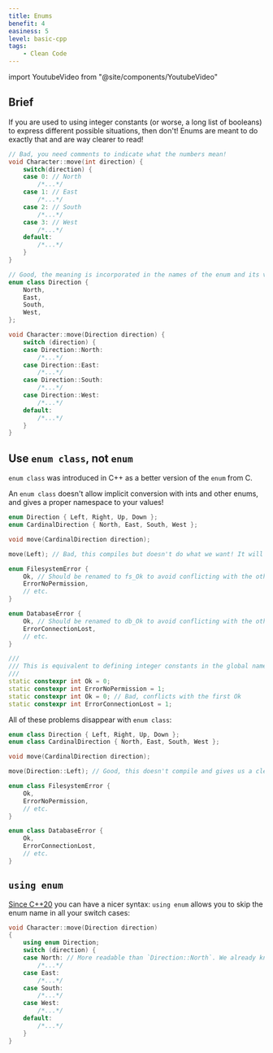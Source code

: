 ```yaml
---
title: Enums
benefit: 4
easiness: 5
level: basic-cpp
tags:
    - Clean Code
---
```

import YoutubeVideo from "@site/components/YoutubeVideo"

## Brief

If you are used to using integer constants (or worse, a long list of booleans) to express different possible situations, then don't! Enums are meant to do exactly that and are way clearer to read!

```cpp
// Bad, you need comments to indicate what the numbers mean!
void Character::move(int direction) {
    switch(direction) {
    case 0: // North
        /*...*/
    case 1: // East
        /*...*/
    case 2: // South
        /*...*/
    case 3: // West
        /*...*/
    default:
        /*...*/
    }
}
```

```cpp
// Good, the meaning is incorporated in the names of the enum and its values!
enum class Direction {
    North,
    East,
    South,
    West,
};

void Character::move(Direction direction) {
    switch (direction) {
    case Direction::North:
        /*...*/
    case Direction::East:
        /*...*/
    case Direction::South:
        /*...*/
    case Direction::West:
        /*...*/
    default:
        /*...*/
    }
}
```

<YoutubeVideo id="x55jfOd5PEE?list=PLlrATfBNZ98dudnM48yfGUldqGD0S4FFb"/>

## Use `enum class`, not `enum`

`enum class` was introduced in C++ as a better version of the `enum` from C.

An `enum class` doesn't allow implicit conversion with ints and other enums, and gives a proper namespace to your values!

```cpp title="Bad, there is no type checking that ensures we use the right enum"
enum Direction { Left, Right, Up, Down };
enum CardinalDirection { North, East, South, West };

void move(CardinalDirection direction);

move(Left); // Bad, this compiles but doesn't do what we want! It will move North!
```

```cpp title="Bad, this doesn't compile because we are defining two Ok values in the global namespace"
enum FilesystemError {
    Ok, // Should be renamed to fs_Ok to avoid conflicting with the other `Ok`
    ErrorNoPermission,
    // etc.
}

enum DatabaseError {
    Ok, // Should be renamed to db_Ok to avoid conflicting with the other `Ok`
    ErrorConnectionLost,
    // etc.
}

///
/// This is equivalent to defining integer constants in the global namespace:
///
static constexpr int Ok = 0;
static constexpr int ErrorNoPermission = 1;
static constexpr int Ok = 0; // Bad, conflicts with the first Ok
static constexpr int ErrorConnectionLost = 1;
```

All of these problems disappear with `enum class`:

```cpp title="Good, the type checking makes sure we use the right enum"
enum class Direction { Left, Right, Up, Down };
enum class CardinalDirection { North, East, South, West };

void move(CardinalDirection direction);

move(Direction::Left); // Good, this doesn't compile and gives us a clear error message
```

```cpp title="Good, this works just fine and we don't need to give weird prefixes to our enum values"
enum class FilesystemError {
    Ok,
    ErrorNoPermission,
    // etc.
}

enum class DatabaseError {
    Ok,
    ErrorConnectionLost,
    // etc.
}
```

## `using enum`

[Since C++20](https://en.cppreference.com/w/cpp/language/enum#Using-enum-declaration) you can have a nicer syntax: `using enum` allows you to skip the enum name in all your switch cases:

```cpp
void Character::move(Direction direction)
{
    using enum Direction;
    switch (direction) {
    case North: // More readable than `Direction::North`. We already know that we are dealing with Directions.
        /*...*/
    case East:
        /*...*/
    case South:
        /*...*/
    case West:
        /*...*/
    default:
        /*...*/
    }
}
```